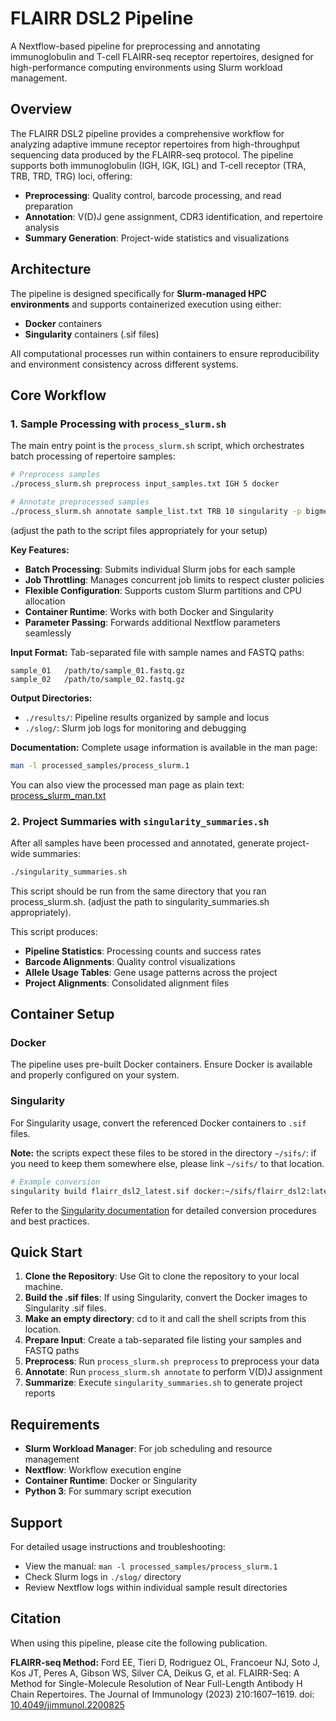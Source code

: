 # FLAIRR DSL2 Pipeline

A Nextflow-based pipeline for preprocessing and annotating immunoglobulin and T-cell FLAIRR-seq receptor repertoires, designed for high-performance computing environments using Slurm workload management.

## Overview

The FLAIRR DSL2 pipeline provides a comprehensive workflow for analyzing adaptive immune receptor repertoires from high-throughput sequencing data produced by the FLAIRR-seq protocol. The pipeline supports both immunoglobulin (IGH, IGK, IGL) and T-cell receptor (TRA, TRB, TRD, TRG) loci, offering:

- **Preprocessing**: Quality control, barcode processing, and read preparation
- **Annotation**: V(D)J gene assignment, CDR3 identification, and repertoire analysis
- **Summary Generation**: Project-wide statistics and visualizations

## Architecture

The pipeline is designed specifically for **Slurm-managed HPC environments** and supports containerized execution using either:
- **Docker** containers
- **Singularity** containers (.sif files)

All computational processes run within containers to ensure reproducibility and environment consistency across different systems.

## Core Workflow

### 1. Sample Processing with `process_slurm.sh`

The main entry point is the `process_slurm.sh` script, which orchestrates batch processing of repertoire samples:

```bash
# Preprocess samples
./process_slurm.sh preprocess input_samples.txt IGH 5 docker

# Annotate preprocessed samples  
./process_slurm.sh annotate sample_list.txt TRB 10 singularity -p bigmem
```
(adjust the path to the script files appropriately for your setup)


**Key Features:**
- **Batch Processing**: Submits individual Slurm jobs for each sample
- **Job Throttling**: Manages concurrent job limits to respect cluster policies
- **Flexible Configuration**: Supports custom Slurm partitions and CPU allocation
- **Container Runtime**: Works with both Docker and Singularity
- **Parameter Passing**: Forwards additional Nextflow parameters seamlessly

**Input Format:**
Tab-separated file with sample names and FASTQ paths:
```
sample_01	/path/to/sample_01.fastq.gz
sample_02	/path/to/sample_02.fastq.gz
```

**Output Directories:**
- `./results/`: Pipeline results organized by sample and locus
- `./slog/`: Slurm job logs for monitoring and debugging

**Documentation:**
Complete usage information is available in the man page:
```bash
man -l processed_samples/process_slurm.1
```

You can also view the processed man page as plain text: [process_slurm_man.txt](processed_samples/process_slurm_man.txt)

### 2. Project Summaries with `singularity_summaries.sh`

After all samples have been processed and annotated, generate project-wide summaries:

```bash
./singularity_summaries.sh
```

This script should be run from the same directory that you ran process_slurm.sh. (adjust the path to singularity_summaries.sh appropriately).

This script produces:
- **Pipeline Statistics**: Processing counts and success rates
- **Barcode Alignments**: Quality control visualizations  
- **Allele Usage Tables**: Gene usage patterns across the project
- **Project Alignments**: Consolidated alignment files

## Container Setup

### Docker
The pipeline uses pre-built Docker containers. Ensure Docker is available and properly configured on your system.

### Singularity
For Singularity usage, convert the referenced Docker containers to `.sif` files. 

**Note:** the scripts expect these files to be stored in the directory `~/sifs/`: if you need to keep them somewhere else, please link `~/sifs/` to that location. 

```bash
# Example conversion
singularity build flairr_dsl2_latest.sif docker:~/sifs/flairr_dsl2:latest
```

Refer to the [Singularity documentation](https://docs.sylabs.io/guides/latest/user-guide/) for detailed conversion procedures and best practices.


## Quick Start

1. **Clone the Repository**: Use Git to clone the repository to your local machine.
2. **Build the .sif files**: If using Singularity, convert the Docker images to Singularity .sif files.
3. **Make an empty directory**: cd to it and call the shell scripts from this location.
4. **Prepare Input**: Create a tab-separated file listing your samples and FASTQ paths
5. **Preprocess**: Run `process_slurm.sh preprocess` to preprocess your data
6. **Annotate**: Run `process_slurm.sh annotate` to perform V(D)J assignment
7. **Summarize**: Execute `singularity_summaries.sh` to generate project reports

## Requirements

- **Slurm Workload Manager**: For job scheduling and resource management
- **Nextflow**: Workflow execution engine
- **Container Runtime**: Docker or Singularity
- **Python 3**: For summary script execution

## Support

For detailed usage instructions and troubleshooting:
- View the manual: `man -l processed_samples/process_slurm.1`
- Check Slurm logs in `./slog/` directory
- Review Nextflow logs within individual sample result directories

## Citation

When using this pipeline, please cite the following publication.

**FLAIRR-seq Method:**
Ford EE, Tieri D, Rodriguez OL, Francoeur NJ, Soto J, Kos JT, Peres A, Gibson WS, Silver CA, Deikus G, et al. FLAIRR-Seq: A Method for Single-Molecule Resolution of Near Full-Length Antibody H Chain Repertoires. The Journal of Immunology (2023) 210:1607–1619. doi: [10.4049/jimmunol.2200825](https://doi.org/10.4049/jimmunol.2200825)

